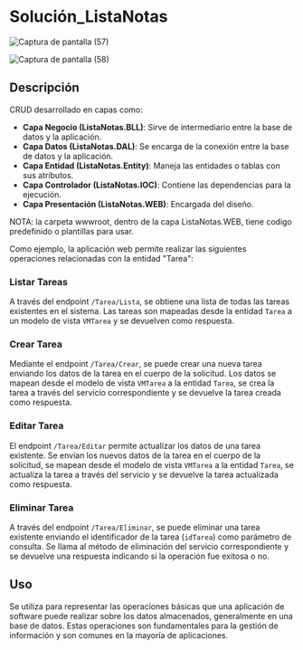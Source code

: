 # Solución_ListaNotas

![Captura de pantalla (57)](https://github.com/xfiberex/CRUD_ListaNotas/assets/135444565/7f578d08-b995-4a49-b8f0-5432601a2a5b)

![Captura de pantalla (58)](https://github.com/xfiberex/CRUD_ListaNotas/assets/135444565/5ba836b6-2aed-4da6-852e-3c2c01dbdfec)

## Descripción

CRUD desarrollado en capas como:

- **Capa Negocio (ListaNotas.BLL)**: Sirve de intermediario entre la base de datos y la aplicación.
- **Capa Datos (ListaNotas.DAL)**: Se encarga de la conexión entre la base de datos y la aplicación.
- **Capa Entidad (ListaNotas.Entity)**: Maneja las entidades o tablas con sus atributos.
- **Capa Controlador (ListaNotas.IOC)**: Contiene las dependencias para la ejecución.
- **Capa Presentación (ListaNotas.WEB)**: Encargada del diseño.

NOTA: la carpeta wwwroot, dentro de la capa ListaNotas.WEB, tiene codigo predefinido o plantillas para usar.

Como ejemplo, la aplicación web permite realizar las siguientes operaciones relacionadas con la entidad "Tarea":

### Listar Tareas

A través del endpoint `/Tarea/Lista`, se obtiene una lista de todas las tareas existentes en el sistema. Las tareas son mapeadas desde la entidad `Tarea` a un modelo de vista `VMTarea` y se devuelven como respuesta.

### Crear Tarea

Mediante el endpoint `/Tarea/Crear`, se puede crear una nueva tarea enviando los datos de la tarea en el cuerpo de la solicitud. Los datos se mapean desde el modelo de vista `VMTarea` a la entidad `Tarea`, se crea la tarea a través del servicio correspondiente y se devuelve la tarea creada como respuesta.

### Editar Tarea

El endpoint `/Tarea/Editar` permite actualizar los datos de una tarea existente. Se envían los nuevos datos de la tarea en el cuerpo de la solicitud, se mapean desde el modelo de vista `VMTarea` a la entidad `Tarea`, se actualiza la tarea a través del servicio y se devuelve la tarea actualizada como respuesta.

### Eliminar Tarea

A través del endpoint `/Tarea/Eliminar`, se puede eliminar una tarea existente enviando el identificador de la tarea (`idTarea`) como parámetro de consulta. Se llama al método de eliminación del servicio correspondiente y se devuelve una respuesta indicando si la operación fue exitosa o no.

## Uso

Se utiliza para representar las operaciones básicas que una aplicación de software puede realizar sobre los datos almacenados, generalmente en una base de datos. Estas operaciones son fundamentales para la gestión de información y son comunes en la mayoría de aplicaciones.
